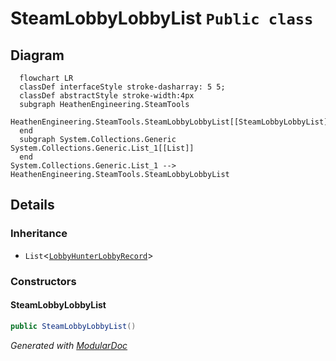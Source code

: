 # SteamLobbyLobbyList `Public class`

## Diagram
```mermaid
  flowchart LR
  classDef interfaceStyle stroke-dasharray: 5 5;
  classDef abstractStyle stroke-width:4px
  subgraph HeathenEngineering.SteamTools
  HeathenEngineering.SteamTools.SteamLobbyLobbyList[[SteamLobbyLobbyList]]
  end
  subgraph System.Collections.Generic
System.Collections.Generic.List_1[[List]]
  end
System.Collections.Generic.List_1 --> HeathenEngineering.SteamTools.SteamLobbyLobbyList
```

## Details
### Inheritance
 - `List`&lt;[`LobbyHunterLobbyRecord`](./heathenengineeringsteamtools-LobbyHunterLobbyRecord)&gt;

### Constructors
#### SteamLobbyLobbyList
```csharp
public SteamLobbyLobbyList()
```

*Generated with* [*ModularDoc*](https://github.com/hailstorm75/ModularDoc)
